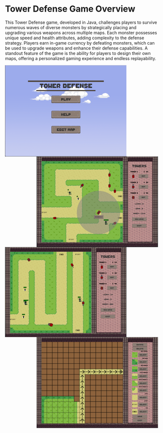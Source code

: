 # Tower Defense Game Overview

This Tower Defense game, developed in Java, challenges players to survive numerous waves of diverse monsters by strategically placing and upgrading various 
weapons across multiple maps. Each monster possesses unique speed and health attributes, adding complexity to the defense strategy. 
Players earn in-game currency by defeating monsters, which can be used to upgrade weapons and enhance their defense capabilities. 
A standout feature of the game is the ability for players to design their own maps, offering a personalized gaming experience and endless replayability.

<img src="assets/menu.png" width="400" align="left">
<img src="assets/gameView1.png" width="400" align="right">


<img src="assets/gameView2.png" width="400" align="left">
<img src="assets/editMap.png" width="400" align="right">
